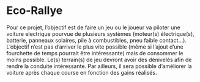 # Eco-Rallye
Pour ce projet, l’objectif est de faire un jeu ou le joueur va piloter une voiture electrique pourvue de plusieurs systèmes (moteur(s) électrique(s), batterie, panneaux solaires, pile à combustibles, pneu faible contact…). L’objectif n’est pas d’arriver le plus vite possible (même si l’ajout d’une fourchette de temps pourrait être intéressante) mais de consommer le moins possible. Le(s) terrain(s) de jeu devront avoir des dénivelés afin de rendre la conduite intéressante. Par ailleurs, il sera possible d’améliorer la voiture après chaque course en fonction des gains réalisés.

